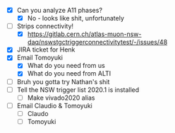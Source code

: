 - [x] Can you analyze A11 phases?
  - [x] No - looks like shit, unfortunately
- [ ] Strips connectivity!
  - [x] https://gitlab.cern.ch/atlas-muon-nsw-daq/nswstgctriggerconnectivitytest/-/issues/48
- [x] JIRA ticket for Henk
- [x] Email Tomoyuki
  - [x] What do you need from us
  - [x] What do you need from ALTI
- [ ] Bruh you gotta try Nathan's shit
- [ ] Tell the NSW trigger list 2020.1 is installed
  - [ ] Make vivado2020 alias
- [ ] Email Claudio & Tomoyuki
  - [ ] Claudo
  - [ ] Tomoyuki
